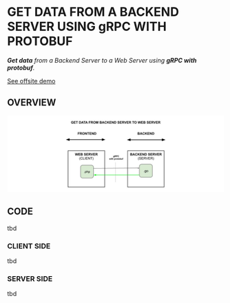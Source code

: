 # GET DATA FROM A BACKEND SERVER USING gRPC WITH PROTOBUF

_**Get data**
from a Backend Server
to a Web Server
using **gRPC with protobuf**._

[See offsite demo](http://www.jeffdecola.com/my-frontend-and-backend-api-examples/index.php?page=get-data-from-backend-server-to-web-server-using-grpc-with-protobuf)

## OVERVIEW

![IMAGE - get-data-from-backend-server-to-web-server-using-grpc-with-protobuf - IMAGE](../../../docs/pics/get-data-from-backend-server-to-web-server-using-grpc-with-protobuf.jpg)

## CODE

tbd

### CLIENT SIDE

tbd

### SERVER SIDE

tbd
